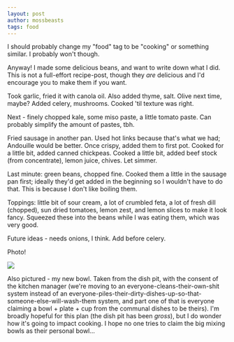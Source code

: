 ```yaml
---
layout: post
author: mossbeasts
tags: food
---
```


I should probably change my "food" tag to be "cooking" or something similar. I probably won't though.

Anyway! I made some delicious beans, and want to write down what I did. This is not a full-effort recipe-post, though they *are* delicious and I'd encourage you to make them if you want.

Took garlic, fried it with canola oil. Also added thyme, salt. Olive next time, maybe? Added celery, mushrooms. Cooked 'til texture was right.

Next - finely chopped kale, some miso paste, a little tomato paste. Can probably simplify the amount of pastes, tbh.

Fried sausage in another pan. Used hot links because that's what we had; Andouille would be better. Once crispy, added them to first pot. Cooked for a little bit, added canned chickpeas. Cooked a little bit, added beef stock (from concentrate), lemon juice, chives. Let simmer. 

Last minute: green beans, chopped fine. Cooked them a little in the sausage pan first; ideally they'd get added in the beginning so I wouldn't have to do that. This is because I don't like boiling them.

Toppings: little bit of sour cream, a lot of crumbled feta, a lot of fresh dill (chopped), sun dried tomatoes, lemon zest, and lemon slices to make it look fancy. Squeezed these into the beans while I was eating them, which was very good.

Future ideas - needs onions, I think. Add before celery.

Photo!

<img class="postimg" src="https://file.garden/ZRaOccpOlUzNlh72/beans.jpg">

Also pictured - my new bowl. Taken from the dish pit, with the consent of the kitchen manager (we're moving to an everyone-cleans-their-own-shit system instead of an everyone-piles-their-dirty-dishes-up-so-that-someone-else-will-wash-them system, and part one of that is everyone claiming a bowl + plate + cup from the communal dishes to be theirs). I'm broadly hopeful for this plan (the dish pit has been *gross*), but I do wonder how it's going to impact cooking. I hope no one tries to claim the big mixing bowls as their personal bowl...
